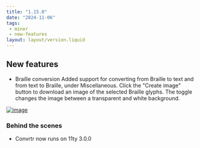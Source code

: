 ```yaml
---
title: "1.15.0"
date: "2024-11-06"
tags: 
 - minor
 - new-features
layout: layout/version.liquid
---
```

## New features
- Braille conversion
Added support for converting from Braille to text and from text to Braille, under Miscellaneous. Click the "Create image" button to download an image of the selected Braille glyphs. The toggle changes the image between a transparent and white background.

[![image](https://github.com/user-attachments/assets/69921eab-c1f6-4c21-a52a-24a7a844d11e)](https://github.com/user-attachments/assets/69921eab-c1f6-4c21-a52a-24a7a844d11e)

### Behind the scenes
- Convrtr now runs on 11ty 3.0.0